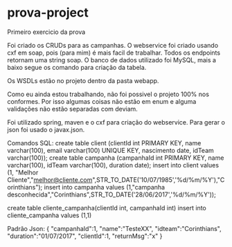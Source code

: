 # prova-project
Primeiro exercicio da prova

Foi criado os CRUDs para as campanhas.
O webservice foi criado usando cxf em soap, pois (para mim) é mais facil de trabalhar.
Todos os endpoints retornam uma string soap.
O banco de dados utilizado foi MySQL, mais a baixo segue os comando para criação da tabela.

Os WSDLs estão no projeto dentro da pasta webapp.

Como eu ainda estou trabalhando, não foi possivel o projeto 100% nos conformes. Por isso algumas coisas não estão em enum e alguma validações não estão separadas com deviam.

Foi utilizado spring, maven e o cxf para criação do webservice.
Para gerar o json foi usado o javax.json.

Comandos SQL:
create table client (clientId int PRIMARY KEY, name varchar(100), email varchar(100) UNIQUE KEY, nascimento date, idTeam varchar(100));
create table campanha (campanhaId int PRIMARY KEY, name varchar(100), idTeam varchar(100), duration date);
insert into client values (1, "Melhor Cliente","melhor@cliente.com",STR_TO_DATE('10/07/1985','%d/%m/%Y'),"Corinthians");
insert into campanha values (1,"campanha desconhecida","Corinthians",STR_TO_DATE('28/06/2017','%d/%m/%Y'));

create table cliente_campanha(clientId int, campanhaId int)
insert into cliente_campanha values (1,1)

Padrão Json:
{
	"campanhaId":1,
	"name":"TesteXX",
	"idteam":"Corinthians",
	"duration":"01/07/2017",
	"clientId":1,
	"returnMsg":"x"
}
